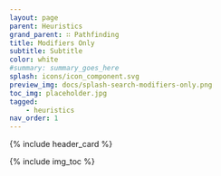 ```yaml
---
layout: page
parent: Heuristics
grand_parent: ∷ Pathfinding
title: Modifiers Only
subtitle: Subtitle
color: white
#summary: summary_goes_here
splash: icons/icon_component.svg
preview_img: docs/splash-search-modifiers-only.png
toc_img: placeholder.jpg
tagged: 
    - heuristics
nav_order: 1
---
```


{% include header_card %}

{% include img_toc %}
